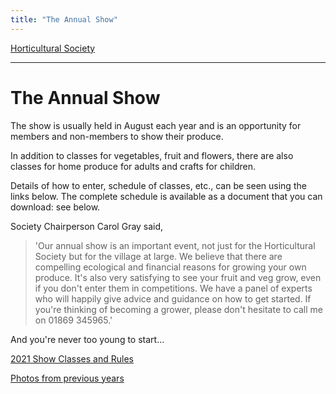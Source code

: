 ```yaml
---
title: "The Annual Show"
---
```



[Horticultural Society](/horticultural-society)

----


# The Annual Show

The show is usually held in August each year and is an opportunity for members and non-members to show their produce.

In addition to classes for vegetables, fruit and flowers, there are also classes for home produce for adults and crafts for children.

Details of how to enter, schedule of classes, etc., can be seen using the links below.
The complete schedule is available as a document that you can download: see below.


Society Chairperson Carol Gray said, 

> 'Our annual show is an important event, not just for the Horticultural Society but for the village at large. We believe that there are compelling ecological and financial reasons for growing your own produce. It's also very satisfying to see your fruit and veg grow, even if you don't enter them in competitions. We have a panel of experts who will happily give advice and guidance on how to get started. If you're thinking of becoming a grower, please don't hesitate to call me on 01869 345965.'

And you're never too young to start...


[2021 Show Classes and Rules](2021_Schedule.pdf)

[Photos from previous years](../PhotoGallery)
